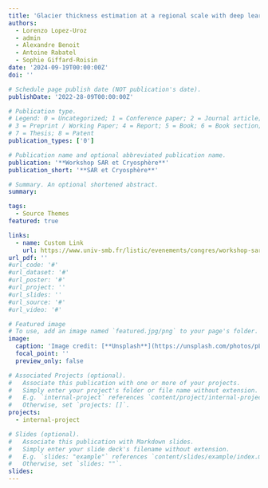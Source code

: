 ```yaml
---
title: 'Glacier thickness estimation at a regional scale with deep learning'
authors:
  - Lorenzo Lopez-Uroz
  - admin
  - Alexandre Benoit
  - Antoine Rabatel
  - Sophie Giffard-Roisin
date: '2024-09-19T00:00:00Z'
doi: ''

# Schedule page publish date (NOT publication's date).
publishDate: '2022-28-09T00:00:00Z'

# Publication type.
# Legend: 0 = Uncategorized; 1 = Conference paper; 2 = Journal article;
# 3 = Preprint / Working Paper; 4 = Report; 5 = Book; 6 = Book section;
# 7 = Thesis; 8 = Patent
publication_types: ['0']

# Publication name and optional abbreviated publication name.
publication: '**Workshop SAR et Cryosphère**'
publication_short: '**SAR et Cryosphère**'

# Summary. An optional shortened abstract.
summary: 

tags:
  - Source Themes
featured: true

links:
  - name: Custom Link
    url: https://www.univ-smb.fr/listic/evenements/congres/workshop-sar-cryosphere-annecy-19-septembre-2024/
url_pdf: ''
#url_code: '#'
#url_dataset: '#'
#url_poster: '#'
#url_project: ''
#url_slides: ''
#url_source: '#'
#url_video: '#'

# Featured image
# To use, add an image named `featured.jpg/png` to your page's folder.
image:
  caption: 'Image credit: [**Unsplash**](https://unsplash.com/photos/pLCdAaMFLTE)'
  focal_point: ''
  preview_only: false

# Associated Projects (optional).
#   Associate this publication with one or more of your projects.
#   Simply enter your project's folder or file name without extension.
#   E.g. `internal-project` references `content/project/internal-project/index.md`.
#   Otherwise, set `projects: []`.
projects:
  - internal-project

# Slides (optional).
#   Associate this publication with Markdown slides.
#   Simply enter your slide deck's filename without extension.
#   E.g. `slides: "example"` references `content/slides/example/index.md`.
#   Otherwise, set `slides: ""`.
slides:
---
```



